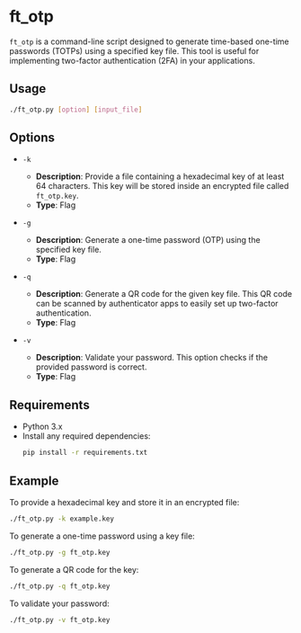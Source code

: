 # ft_otp

`ft_otp` is a command-line script designed to generate time-based one-time passwords (TOTPs) using a specified key file. This tool is useful for implementing two-factor authentication (2FA) in your applications.

## Usage

```bash
./ft_otp.py [option] [input_file]
```

## Options

- `-k`
  - **Description**: Provide a file containing a hexadecimal key of at least 64 characters. This key will be stored inside an encrypted file called `ft_otp.key`.
  - **Type**: Flag

- `-g`
  - **Description**: Generate a one-time password (OTP) using the specified key file.
  - **Type**: Flag

- `-q`
  - **Description**: Generate a QR code for the given key file. This QR code can be scanned by authenticator apps to easily set up two-factor authentication.
  - **Type**: Flag

- `-v`
  - **Description**: Validate your password. This option checks if the provided password is correct.
  - **Type**: Flag

## Requirements

- Python 3.x
- Install any required dependencies:
   ```bash
   pip install -r requirements.txt
   ```

## Example

To provide a hexadecimal key and store it in an encrypted file:
```bash
./ft_otp.py -k example.key
```

To generate a one-time password using a key file:
```bash
./ft_otp.py -g ft_otp.key
```

To generate a QR code for the key:
```bash
./ft_otp.py -q ft_otp.key
```

To validate your password:
```bash
./ft_otp.py -v ft_otp.key
```
